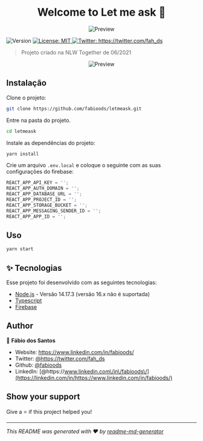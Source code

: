 <h1 align="center">Welcome to Let me ask 🙋</h1>
<p align="center">
  <img alt="Preview" src="https://raw.githubusercontent.com/rocketseat-education/nlw-06-reactjs/d64687c482991f6796f56a335126cd658db7f53f/.github/logo.svg">
</p>

<p>
  <img alt="Version" src="https://img.shields.io/badge/version-1.0.0-blue.svg?cacheSeconds=2592000" />
  <a href="#" target="_blank">
    <img alt="License: MIT" src="https://img.shields.io/badge/License-MIT-yellow.svg" />
  </a>
  <a href="https://twitter.com/fah_ds" target="_blank">
    <img alt="Twitter: https://twitter.com/fah_ds" src="https://img.shields.io/twitter/follow/fah_ds.svg?style=social" />
  </a>
</p>

> Projeto criado na NLW Together de 06/2021

<p align="center">
  <img alt="Preview" src="https://i.ibb.co/hL949Tz/Capturar.png">
</p>

## Instalação

Clone o projeto:

```sh
git clone https://github.com/fabioods/letmeask.git
```

Entre na pasta do projeto.

```sh
cd letmeask
```

Instale as dependências do projeto:

```sh
yarn install
```

Crie um arquivo `.env.local` e coloque o seguinte com as suas configurações do firebase:

```js
REACT_APP_API_KEY = '';
REACT_APP_AUTH_DOMAIN = '';
REACT_APP_DATABASE_URL = '';
REACT_APP_PROJECT_ID = '';
REACT_APP_STORAGE_BUCKET = '';
REACT_APP_MESSAGING_SENDER_ID = '';
REACT_APP_APP_ID = '';
```

## Uso

```sh
yarn start
```

## ✨ Tecnologias

Esse projeto foi desenvolvido com as seguintes tecnologias:

- [Node.js](https://nodejs.org/en/) - Versão 14.17.3 (versão 16.x não é suportada)
- [Typescript](https://www.typescriptlang.org/)
- [Firebase](https://console.firebase.google.com/)

## Author

👤 **Fábio dos Santos**

- Website: https://www.linkedin.com/in/fabioods/
- Twitter: [@https:\/\/twitter.com\/fah_ds](https://twitter.com/https://twitter.com/fah_ds)
- Github: [@fabioods](https://github.com/fabioods)
- LinkedIn: [@https:\/\/www.linkedin.com\/in\/fabioods\/](https://linkedin.com/in/https://www.linkedin.com/in/fabioods/)

## Show your support

Give a ⭐️ if this project helped you!

---

_This README was generated with ❤️ by [readme-md-generator](https://github.com/kefranabg/readme-md-generator)_
